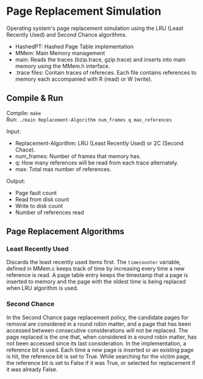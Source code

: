 # Page Replacement Simulation
Operating system's page replacement simulation using the LRU (Least Recently Used) and Second Chance algorithms.

- HashedPT: Hashed Page Table implementation
- MMem: Main Memory management
- main: Reads the traces (bzip.trace, gzip.trace) and inserts into main memory using the MMem.h interface.
- .trace files: Contain traces of refereces. Each file contains references to memory each accompanied with R (read) or W (write). 

## Compile & Run
Compile: `make`\
Run: `./main Replacement-Algorithm num_frames q max_references`

Input:
- Replacement-Algorithm: LRU (Least Recently Used) or 2C (Second Chace).
- num_frames: Number of frames that memory has.
- q: How many references will be read from each trace alternately.
- max: Total max number of references.

Output: 
- Page fault count
- Read from disk count
- Write to disk count
- Number of references read

## Page Replacement Algorithms
### Least Recently Used
Discards the least recently used items first. The `timecounter` variable, defined in MMem.c keeps track of time by increasing every time a new reference is read. A page table entry keeps the timestamp that a page is inserted to memory and the page with the oldest time is being replaced when LRU algorithm is used.

### Second Chance
In the Second Chance page replacement policy, the candidate pages for removal are considered in a round robin matter, and a page that has been accessed between consecutive considerations will not be replaced. The page replaced is the one that, when considered in a round robin matter, has not been accessed since its last consideration. In the implementation, a reference bit is used. Each time a new page is inserted or an existing page is hit, the reference bit is set to True. While searching for the victim page, the reference bit is set to False if it was True, or selected for replacement if it was already False.
